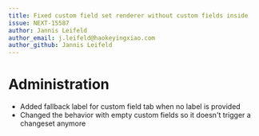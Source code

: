 ```yaml
---
title: Fixed custom field set renderer without custom fields inside
issue: NEXT-15587
author: Jannis Leifeld
author_email: j.leifeld@haokeyingxiao.com
author_github: Jannis Leifeld
---
```

# Administration
* Added fallback label for custom field tab when no label is provided
* Changed the behavior with empty custom fields so it doesn't trigger a changeset anymore
